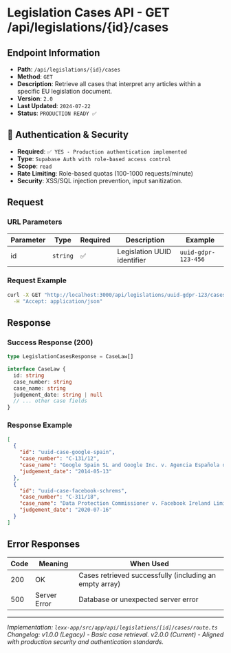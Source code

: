 # Legislation Cases API - GET /api/legislations/{id}/cases

## Endpoint Information
- **Path**: `/api/legislations/{id}/cases`
- **Method**: `GET`
- **Description**: Retrieve all cases that interpret any articles within a specific EU legislation document.
- **Version**: `2.0`
- **Last Updated**: `2024-07-22`
- **Status**: `PRODUCTION READY ✅`

## 🔐 Authentication & Security
- **Required**: `✅ YES - Production authentication implemented`
- **Type**: `Supabase Auth with role-based access control`
- **Scope**: `read`
- **Rate Limiting**: Role-based quotas (100-1000 requests/minute)
- **Security**: XSS/SQL injection prevention, input sanitization.

## Request

### URL Parameters
| Parameter | Type | Required | Description | Example |
|-----------|------|----------|-------------|---------|
| id | `string` | ✅ | Legislation UUID identifier | `uuid-gdpr-123-456` |

### Request Example
```bash
curl -X GET "http://localhost:3000/api/legislations/uuid-gdpr-123/cases" \
  -H "Accept: application/json"
```

## Response

### Success Response (200)
```typescript
type LegislationCasesResponse = CaseLaw[]

interface CaseLaw {
  id: string
  case_number: string
  case_name: string
  judgement_date: string | null
  // ... other case fields
}
```

### Response Example
```json
[
  {
    "id": "uuid-case-google-spain",
    "case_number": "C-131/12",
    "case_name": "Google Spain SL and Google Inc. v. Agencia Española de Protección de Datos",
    "judgement_date": "2014-05-13"
  },
  {
    "id": "uuid-case-facebook-schrems",
    "case_number": "C-311/18",
    "case_name": "Data Protection Commissioner v. Facebook Ireland Limited and Maximillian Schrems",
    "judgement_date": "2020-07-16"
  }
]
```

## Error Responses

| Code | Meaning | When Used |
|------|---------|-----------|
| 200 | OK | Cases retrieved successfully (including an empty array) |
| 500 | Server Error | Database or unexpected server error |

---

*Implementation: `lexx-app/src/app/api/legislations/[id]/cases/route.ts`*
*Changelog: v1.0.0 (Legacy) - Basic case retrieval. v2.0.0 (Current) - Aligned with production security and authentication standards.*